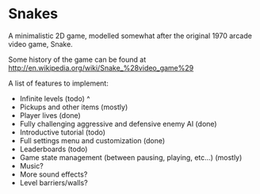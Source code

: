 Snakes
======

A minimalistic 2D game, modelled somewhat after the original 1970 arcade video game, Snake.

Some history of the game can be found at http://en.wikipedia.org/wiki/Snake_%28video_game%29

A list of features to implement:
* Infinite levels (todo) ^
* Pickups and other items (mostly)
* Player lives (done)
* Fully challenging aggressive and defensive enemy AI (done)
* Introductive tutorial (todo)
* Full settings menu and customization (done)
* Leaderboards (todo)
* Game state management (between pausing, playing, etc...) (mostly)
* Music?
* More sound effects?
* Level barriers/walls?